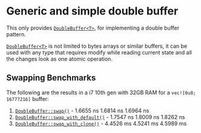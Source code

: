 # Generic and simple double buffer

This only provides [`DoubleBuffer<T>`], for implementing a double buffer pattern.

[`DoubleBuffer<T>`] is not limited to bytes arrays or similar buffers, it can be used with any type
that requires modify while reading current state and all the changes look as one atomic operation.

## Swapping Benchmarks

The following are the results in a i7 10th gen with 32GB RAM for a `vec![0u8; 16777216]` buffer:

1. [`DoubleBuffer::swap()`] - 1.6655 ns 1.6814 ns 1.6964 ns
2. [`DoubleBuffer::swap_with_default()`] - 1.7547 ns 1.8009 ns 1.8262 ns
3. [`DoubleBuffer::swap_with_clone()`] - 4.4526 ms 4.5241 ms 4.5989 ms

[`DoubleBuffer<T>`]: https://docs.rs/double-buffer/latest/double_buffer/struct.DoubleBuffer.html
[`DoubleBuffer::swap()`]: https://docs.rs/double-buffer/latest/double_buffer/struct.DoubleBuffer.html#method.swap
[`DoubleBuffer::swap_with_default()`]: https://docs.rs/double-buffer/latest/double_buffer/struct.DoubleBuffer.html#method.swap_with_default
[`DoubleBuffer::swap_with_clone()`]: https://docs.rs/double-buffer/latest/double_buffer/struct.DoubleBuffer.html#method.swap_with_clone
